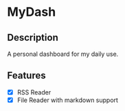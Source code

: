 # MyDash

## Description

A personal dashboard for my daily use.

## Features

- [x] RSS Reader
- [x] File Reader with markdown support
